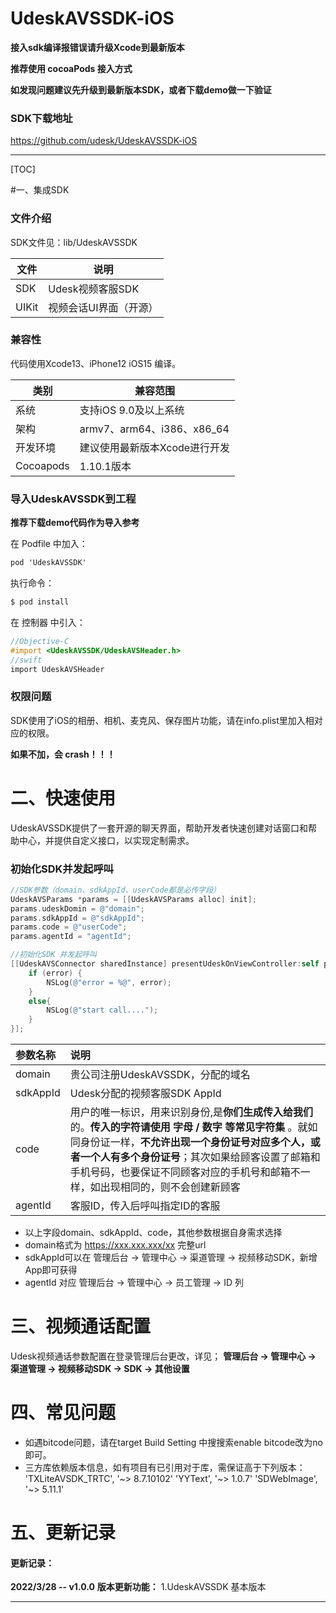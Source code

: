 # UdeskAVSSDK-iOS

**接入sdk编译报错误请升级Xcode到最新版本**

**推荐使用 cocoaPods 接入方式**

**如发现问题建议先升级到最新版本SDK，或者下载demo做一下验证**

### SDK下载地址

<https://github.com/udesk/UdeskAVSSDK-iOS>

----------

[TOC]


#一、集成SDK

### 文件介绍

SDK文件见：lib/UdeskAVSSDK

| 文件      | 说明                          |
| --------- | -----------------------       |
| SDK       | Udesk视频客服SDK              |
| UIKit     | 视频会话UI界面（开源）        |

### 兼容性

代码使用Xcode13、iPhone12 iOS15 编译。

| 类别      | 兼容范围                      |
| --------- | ----------------------------- |
| 系统      | 支持iOS 9.0及以上系统         |
| 架构      | armv7、arm64、i386、x86_64    |
| 开发环境  | 建议使用最新版本Xcode进行开发 |
| Cocoapods | 1.10.1版本                     |

### 导入UdeskAVSSDK到工程

**推荐下载demo代码作为导入参考**

在 Podfile 中加入：

```objective-c
pod 'UdeskAVSSDK'
```
执行命令：

```ruby
$ pod install
```

在 控制器 中引入：

```objective-c
//Objective-C
#import <UdeskAVSSDK/UdeskAVSHeader.h>
//swift
import UdeskAVSHeader
```

### 权限问题

SDK使用了iOS的相册、相机、麦克风、保存图片功能，请在info.plist里加入相对应的权限。

**如果不加，会 crash！！！**

# 二、快速使用

UdeskAVSSDK提供了一套开源的聊天界面，帮助开发者快速创建对话窗口和帮助中心，并提供自定义接口，以实现定制需求。

### 初始化SDK并发起呼叫

```objective-c
//SDK参数（domain、sdkAppId、userCode都是必传字段）
UdeskAVSParams *params = [[UdeskAVSParams alloc] init];
params.udeskDomin = @"domain";
params.sdkAppId = @"sdkAppId";
params.code = @"userCode";
params.agentId = "agentId";

//初始化SDK 并发起呼叫
[[UdeskAVSConnector sharedInstance] presentUdeskOnViewController:self params:params completion:^(NSError * _Nullable error) {
    if (error) {
        NSLog(@"error = %@", error);
    }
    else{
        NSLog(@"start call....");
    }
}];

```


| 参数名称              | 说明                                  |
| :------------------   | :----------------------------         |
| domain                | 贵公司注册UdeskAVSSDK，分配的域名     |
| sdkAppId              | Udesk分配的视频客服SDK AppId          |
| code                  | 用户的唯一标识，用来识别身份,是**你们生成传入给我们**的。**传入的字符请使用 字母 / 数字 等常见字符集** 。就如同身份证一样，**不允许出现一个身份证号对应多个人，或者一个人有多个身份证号**；其次如果给顾客设置了邮箱和手机号码，也要保证不同顾客对应的手机号和邮箱不一样，如出现相同的，则不会创建新顾客                |
| agentId               | 客服ID，传入后呼叫指定ID的客服        |


- 以上字段domain、sdkAppId、code，其他参数根据自身需求选择
- domain格式为 https://xxx.xxx.xxx/xx  完整url 
- sdkAppId可以在 管理后台  ->  管理中心  ->  渠道管理 ->  视频移动SDK，新增App即可获得
- agentId 对应 管理后台  ->  管理中心  ->  员工管理 ->  ID 列


# 三、视频通话配置

Udesk视频通话参数配置在登录管理后台更改，详见；
**管理后台  ->  管理中心  ->  渠道管理 ->  视频移动SDK -> SDK -> 其他设置**

# 四、常见问题

- 如遇bitcode问题，请在target Build Setting 中搜搜索enable bitcode改为no即可。
- 三方库依赖版本信息，如有项目有已引用对于库，需保证高于下列版本：
    'TXLiteAVSDK_TRTC', '~> 8.7.10102'
    'YYText', '~> 1.0.7'
    'SDWebImage', '~> 5.11.1'



# 五、更新记录

#### 更新记录：

**2022/3/28 -- v1.0.0**
**版本更新功能：**
1.UdeskAVSSDK 基本版本
 
-----



